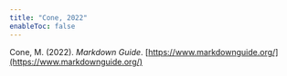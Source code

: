 ```yaml
---
title: "Cone, 2022"
enableToc: false
---
```


Cone, M. (2022). *Markdown Guide*. [https://www.markdownguide.org/](https://www.markdownguide.org/)
